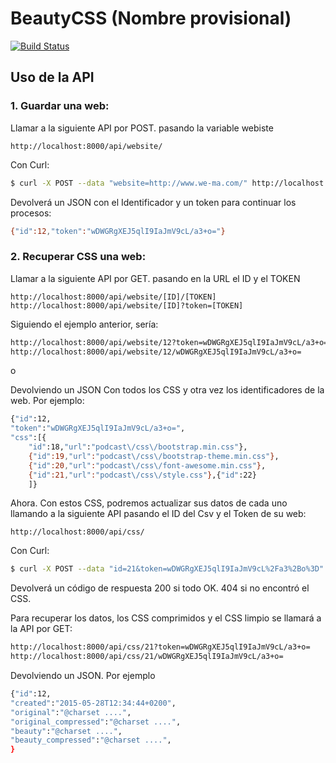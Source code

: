 # BeautyCSS (Nombre provisional)
[![Build Status](https://travis-ci.org/avara1986/beautyCSS.svg?branch=master)](https://travis-ci.org/avara1986/beautyCSS)

## Uso de la API

### 1. Guardar una web:
Llamar a la siguiente API por POST. pasando la variable webiste
```
http://localhost:8000/api/website/
```
Con Curl:
```sh
$ curl -X POST --data "website=http://www.we-ma.com/" http://localhost:8000/api/website/
```
Devolverá un JSON con el Identificador y un token para continuar los procesos:
```sh
{"id":12,"token":"wDWGRgXEJ5qlI9IaJmV9cL/a3+o="}
```
### 2. Recuperar CSS una web:
Llamar a la siguiente API por GET. pasando en la URL el ID y el TOKEN
```
http://localhost:8000/api/website/[ID]/[TOKEN]
http://localhost:8000/api/website/[ID]?token=[TOKEN]
```
Siguiendo el ejemplo anterior, sería:
```sh
http://localhost:8000/api/website/12?token=wDWGRgXEJ5qlI9IaJmV9cL/a3+o=
http://localhost:8000/api/website/12/wDWGRgXEJ5qlI9IaJmV9cL/a3+o=
```
o

Devolviendo un JSON Con todos los CSS y otra vez los identificadores de la web. Por ejemplo:
```sh
{"id":12,
"token":"wDWGRgXEJ5qlI9IaJmV9cL/a3+o=",
"css":[{
    "id":18,"url":"podcast\/css\/bootstrap.min.css"},
    {"id":19,"url":"podcast\/css\/bootstrap-theme.min.css"},
    {"id":20,"url":"podcast\/css\/font-awesome.min.css"},
    {"id":21,"url":"podcast\/css\/style.css"},{"id":22}
    ]}
```
Ahora. Con estos CSS, podremos actualizar sus datos de cada uno llamando a la siguiente API pasando el ID del Csv y el Token de su web:
```
http://localhost:8000/api/css/
```
Con Curl:
```sh
$ curl -X POST --data "id=21&token=wDWGRgXEJ5qlI9IaJmV9cL%2Fa3%2Bo%3D" http://localhost:8000/api/css/
```
Devolverá un código de respuesta 200 si todo OK. 404 si no encontró el CSS.

Para recuperar los datos, los CSS comprimidos y el CSS limpio se llamará a la API por GET:

```sh
http://localhost:8000/api/css/21?token=wDWGRgXEJ5qlI9IaJmV9cL/a3+o=
http://localhost:8000/api/css/21/wDWGRgXEJ5qlI9IaJmV9cL/a3+o=
```
Devolviendo un JSON. Por ejemplo

```sh
{"id":12,
"created":"2015-05-28T12:34:44+0200",
"original":"@charset ....",
"original_compressed":"@charset ....",
"beauty":"@charset ....",
"beauty_compressed":"@charset ....",
}
```